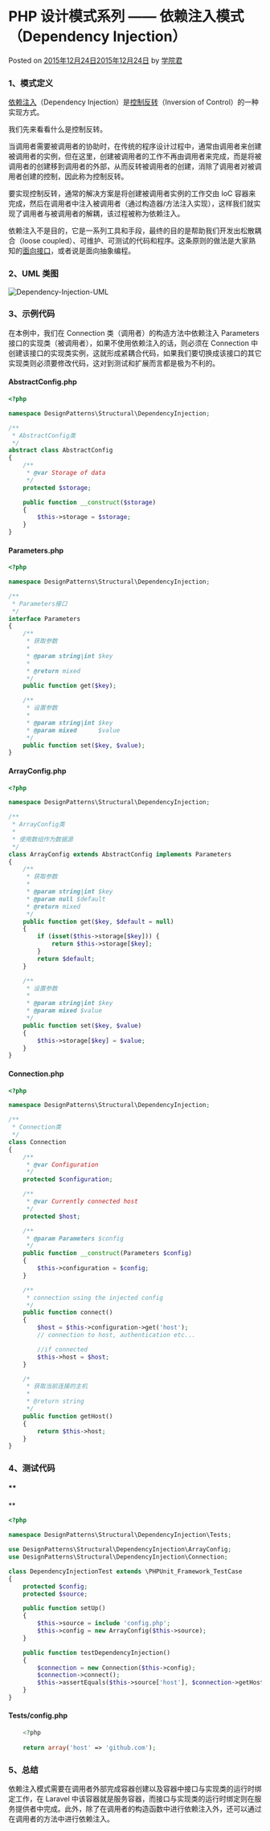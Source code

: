 # PHP 设计模式系列 —— 依赖注入模式（Dependency Injection）

 Posted on [2015年12月24日2015年12月24日][0] by [学院君][1]

### **1、模式定义**

[依赖注入][2]（Dependency Injection）是[控制反转][3]（Inversion of Control）的一种实现方式。

我们先来看看什么是控制反转。

当调用者需要被调用者的协助时，在传统的程序设计过程中，通常由调用者来创建被调用者的实例，但在这里，创建被调用者的工作不再由调用者来完成，而是将被调用者的创建移到调用者的外部，从而反转被调用者的创建，消除了调用者对被调用者创建的控制，因此称为控制反转。

要实现控制反转，通常的解决方案是将创建被调用者实例的工作交由 IoC 容器来完成，然后在调用者中注入被调用者（通过构造器/方法注入实现），这样我们就实现了调用者与被调用者的解耦，该过程被称为依赖注入。

依赖注入不是目的，它是一系列工具和手段，最终的目的是帮助我们开发出松散耦合（loose coupled）、可维护、可测试的代码和程序。这条原则的做法是大家熟知的[面向接口][4]，或者说是面向抽象编程。

### **2、UML 类图**

![Dependency-Injection-UML][5]

### **3、示例代码**

在本例中，我们在 Connection 类（调用者）的构造方法中依赖注入 Parameters 接口的实现类（被调用者），如果不使用依赖注入的话，则必须在 Connection 中创建该接口的实现类实例，这就形成紧耦合代码，如果我们要切换成该接口的其它实现类则必须要修改代码，这对到测试和扩展而言都是极为不利的。

#### **AbstractConfig.php**

```php
<?php

namespace DesignPatterns\Structural\DependencyInjection;

/**
 * AbstractConfig类
 */
abstract class AbstractConfig
{
    /**
     * @var Storage of data
     */
    protected $storage;

    public function __construct($storage)
    {
        $this->storage = $storage;
    }
}
```

#### **Parameters.php**

```php
<?php

namespace DesignPatterns\Structural\DependencyInjection;

/**
 * Parameters接口
 */
interface Parameters
{
    /**
     * 获取参数
     *
     * @param string|int $key
     *
     * @return mixed
     */
    public function get($key);

    /**
     * 设置参数
     *
     * @param string|int $key
     * @param mixed      $value
     */
    public function set($key, $value);
}
```

#### **ArrayConfig.php**

```php
<?php

namespace DesignPatterns\Structural\DependencyInjection;

/**
 * ArrayConfig类
 *
 * 使用数组作为数据源
 */
class ArrayConfig extends AbstractConfig implements Parameters
{
    /**
     * 获取参数
     *
     * @param string|int $key
     * @param null $default
     * @return mixed
     */
    public function get($key, $default = null)
    {
        if (isset($this->storage[$key])) {
            return $this->storage[$key];
        }
        return $default;
    }

    /**
     * 设置参数
     *
     * @param string|int $key
     * @param mixed $value
     */
    public function set($key, $value)
    {
        $this->storage[$key] = $value;
    }
}
```

#### **Connection.php**

```php
<?php

namespace DesignPatterns\Structural\DependencyInjection;

/**
 * Connection类
 */
class Connection
{
    /**
     * @var Configuration
     */
    protected $configuration;

    /**
     * @var Currently connected host
     */
    protected $host;

    /**
     * @param Parameters $config
     */
    public function __construct(Parameters $config)
    {
        $this->configuration = $config;
    }

    /**
     * connection using the injected config
     */
    public function connect()
    {
        $host = $this->configuration->get('host');
        // connection to host, authentication etc...

        //if connected
        $this->host = $host;
    }

    /*
     * 获取当前连接的主机
     *
     * @return string
     */
    public function getHost()
    {
        return $this->host;
    }
}
```

### **4、测试代码**

#### **
**

```php
<?php

namespace DesignPatterns\Structural\DependencyInjection\Tests;

use DesignPatterns\Structural\DependencyInjection\ArrayConfig;
use DesignPatterns\Structural\DependencyInjection\Connection;

class DependencyInjectionTest extends \PHPUnit_Framework_TestCase
{
    protected $config;
    protected $source;

    public function setUp()
    {
        $this->source = include 'config.php';
        $this->config = new ArrayConfig($this->source);
    }

    public function testDependencyInjection()
    {
        $connection = new Connection($this->config);
        $connection->connect();
        $this->assertEquals($this->source['host'], $connection->getHost());
    }
}
```

#### **Tests/config.php**

```php
    <?php
    
    return array('host' => 'github.com');
```

### **5、总结**

依赖注入模式需要在调用者外部完成容器创建以及容器中接口与实现类的运行时绑定工作，在 Laravel 中该容器就是服务容器，而接口与实现类的运行时绑定则在服务提供者中完成。此外，除了在调用者的构造函数中进行依赖注入外，还可以通过在调用者的方法中进行依赖注入。

[0]: http://laravelacademy.org/post/2792.html
[1]: http://laravelacademy.org/post/author/nonfu
[2]: http://laravelacademy.org/tags/%e4%be%9d%e8%b5%96%e6%b3%a8%e5%85%a5
[3]: http://laravelacademy.org/tags/%e6%8e%a7%e5%88%b6%e5%8f%8d%e8%bd%ac
[4]: http://laravelacademy.org/tags/%e9%9d%a2%e5%90%91%e6%8e%a5%e5%8f%a3
[5]: ../img/Dependency-Injection-UML.png
[6]: http://laravelacademy.org/tags/php
